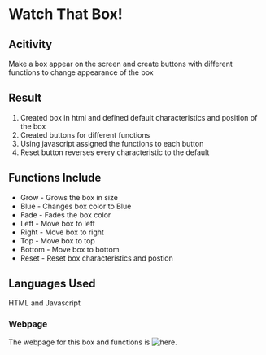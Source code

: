 # Watch That Box! #

## Acitivity ##
Make a box appear on the screen and create buttons with different functions to change appearance of the box

## Result ##
1. Created box in html and defined default characteristics and position of the box
2. Created buttons for different functions
3. Using javascript assigned the functions to each button
4. Reset button reverses every characteristic to the default

## Functions Include ##
* Grow - Grows the box in size
* Blue - Changes box color to Blue
* Fade - Fades the box color
* Left - Move box to left
* Right - Move box to right
* Top - Move box to top
* Bottom - Move box to bottom
* Reset - Reset box characteristics and postion

## Languages Used ##  
HTML and Javascript

### Webpage ###
The webpage for this box and functions is ![here](https://ysbcode.github.io/watch-that-box/).
